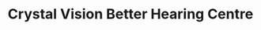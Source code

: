 ---
title: "Crystal Vision Better Hearing Centre"
url: /abbotsford/crystal-vision-better-hearing-centre/
shop: optician
---